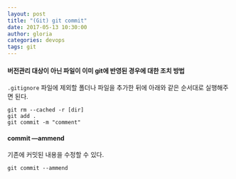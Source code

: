 ```yaml
---
layout: post
title: "(Git) git commit"
date: 2017-05-13 10:30:00
author: gloria
categories: devops
tags: git
---
```


#### 버전관리 대상이 아닌 파일이 이미 git에 반영된 경우에 대한 조치 방법
`.gitignore` 파일에 제외할 폴더나 파일을 추가한 뒤에 아래와 같은 순서대로 실행해주면 된다.
```
git rm --cached -r [dir]
git add .
git commit -m "comment"
```

#### commit —ammend
기존에 커밋된 내용을 수정할 수 있다.   
```shell
git commit --ammend
```
